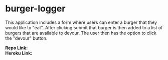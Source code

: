 # burger-logger

This application includes a form where users can enter a burger that they would like to "eat". After clicking submit that burger is then added to a list of burgers that are available to devour. The user then has the option to click the "devour" button.

<strong>Repo Link:</strong>
<br>
<strong>Heroku Link:</strong>